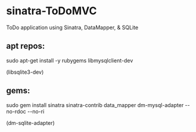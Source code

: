 sinatra-ToDoMVC
===============

ToDo application using Sinatra, DataMapper, &amp; SQLite


apt repos:
---------

sudo apt-get install -y rubygems libmysqlclient-dev

(libsqlite3-dev)

gems:
----

sudo gem install sinatra sinatra-contrib data_mapper dm-mysql-adapter --no-rdoc --no-ri

(dm-sqlite-adapter)

